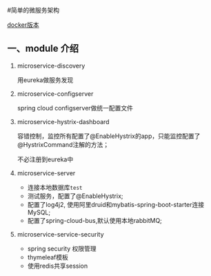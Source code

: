 #简单的微服务架构

[docker版本](https://github.com/chw741852/microservice)

## 一、module 介绍

1. microservice-discovery

   用eureka做服务发现

2. microservice-configserver

   spring cloud configserver做统一配置文件

3. microservice-hystrix-dashboard

   容错控制，监控所有配置了@EnableHystrix的app，只能监控配置了@HystrixCommand注解的方法；

   不必注册到eureka中

4. microservice-server

   * 连接本地数据库`test`
   * 测试服务，配置了@EnableHystrix;
   * 配置了log4j2, 使用阿里druid和mybatis-spring-boot-starter连接MySQL;
   * 配置了spring-cloud-bus,默认使用本地rabbitMQ;

5. microservice-service-security

   * spring security 权限管理
   * thymeleaf模板
   * 使用redis共享session